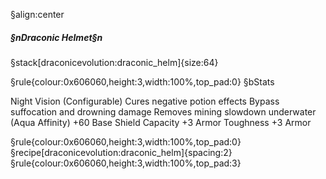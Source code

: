 §align:center
##### §nDraconic Helmet§n

§stack[draconicevolution:draconic_helm]{size:64}

§rule{colour:0x606060,height:3,width:100%,top_pad:0}
§bStats

Night Vision (Configurable)
Cures negative potion effects
Bypass suffocation and drowning damage
Removes mining slowdown underwater (Aqua Affinity)
+60 Base Shield Capacity
+3 Armor Toughness
+3 Armor

§rule{colour:0x606060,height:3,width:100%,top_pad:0}
§recipe[draconicevolution:draconic_helm]{spacing:2}
§rule{colour:0x606060,height:3,width:100%,top_pad:3}